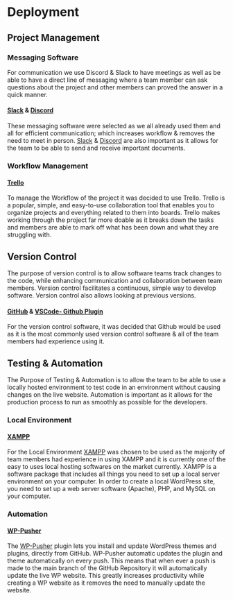 # Deployment

## Project Management

### Messaging Software
For communication we use Discord & Slack to have meetings as well as be able to have a direct line of messaging where a team member can ask questions about the project and other members can proved the answer in a quick manner.  
#### [Slack](https://slack.com/intl/en-au/downloads/windows "Download Slack") &  [Discord](https://discord.com/download "Download Discord")  

These messaging software were selected as we all already used them and all for efficient communication; which increases workflow & removes the need to meet in person. [Slack](https://slack.com/intl/en-au/downloads/windows "Download Slack")  & [Discord](https://discord.com/download "Download Discord")  are also important as it allows for the team to be able to send and receive important documents.   

### Workflow Management
#### [Trello](https://trello.com/b/qLl13NjG/cp3402-2022-1-site-team07 "Team07 Trello")  
To manage the Workflow of the project it was decided to use Trello. Trello is a popular, simple, and easy-to-use collaboration tool that enables you to organize projects and everything related to them into boards. Trello makes working through the project far more doable as it breaks down the tasks and members are able to mark off what has been down and what they are struggling with. 



## Version Control  
The purpose of version control is to allow software teams track changes to the code, while enhancing communication and collaboration between team members. Version control facilitates a continuous, simple way to develop software. Version control also allows looking at previous versions.  

#### [GitHub](https://github.com/ "GitHub") & [VSCode- Github Plugin](https://code.visualstudio.com/docs/editor/github "Download GitHub Plugin") 
For the version control software, it was decided that Github would be used as it is the most commonly used version control software & all of the team members had experience using it.    


## Testing & Automation
The Purpose of Testing & Automation is to allow the team to be able to use a locally hosted environment to test code in an environment without causing changes on the live website. Automation is important as it allows for the production process to run as smoothly as possible for the developers.
### Local Environment
#### [XAMPP](https://www.apachefriends.org/download.html "XAMPP")  
For the Local Environment [XAMPP](https://www.apachefriends.org/download.html "XAMPP") was chosen to be used as the majority of team members had experience in using XAMPP and it is currently one of the easy to uses local hosting softwares on the market currently. XAMPP is a software package that includes all things you need to set up a local server environment on your computer. In order to create a local WordPress site, you need to set up a web server software (Apache), PHP, and MySQL on your computer.  
### Automation
#### [WP-Pusher](https://wppusher.com/ "WP-Pusher")  
The [WP-Pusher](https://wppusher.com/ "WP-Pusher") plugin lets you install and update WordPress themes and plugins, directly from GitHub. WP-Pusher automatic updates the plugin and theme automatically on every push. This means that when ever a push is made to the main branch of the GitHub Repository it will automatically update the live WP website. This greatly increases productivity while creating a WP website as it removes the need to manually update the website.



